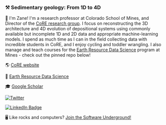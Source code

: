 ### ⚒️ Sedimentary geology: From 1D to 4D

👋 I'm Zane! I'm a research professor at Colorado School of Mines, and Director of the [CoRE research group](https://core.mines.edu). I focus on reconstructing the 3D architecture and 4D evolution of depositional systems using commonly available but incomplete 1D and 2D data and appropriate machine-learning models. I spend as much time as I can in the field collecting data with incredible students in CoRE, and I enjoy cycling and toddler wrangling. I also manage and teach courses for the [Earth Resource Data Science](https://online.mines.edu/earth-resources-online/) program at Mines - check out the pinned repo below!

🌎 [CoRE website](https://core.mines.edu)

🐍 [Earth Resource Data Science](https://online.mines.edu/earth-resources-online/)

🎓 [Google Scholar](https://scholar.google.com/citations?user=58dKXjAAAAAJ&hl=en)

[![Twitter](https://img.shields.io/twitter/url/https/twitter.com/zanejobe.svg?style=social&label=Follow%20%40zanejobe)](https://twitter.com/cloudposse)

[![LinkedIn Badge](https://img.shields.io/badge/LinkedIn-Profile-informational?style=flat&logo=linkedin&logoColor=white&color=0D76A8)](https://www.linkedin.com/in/zane-jobe/)

🖥️ Like rocks and computers? [Join the Software Underground!](https://softwareunderground.org/slack)

<!--
<a href="https://github.com/anuraghazra/github-readme-stats">
  <img align="center" src="https://github-readme-stats.vercel.app/api?username=zanejobe&hide=stars&show_icons=true&count_private=true" />
</a>
<a href="https://github.com/anuraghazra/convoychat">
  <img align="center" src="https://github-readme-stats.vercel.app/api/top-langs/?username=zanejobe&hide=Jupyter%20Notebook&layout=compact" />
</a>
-->
